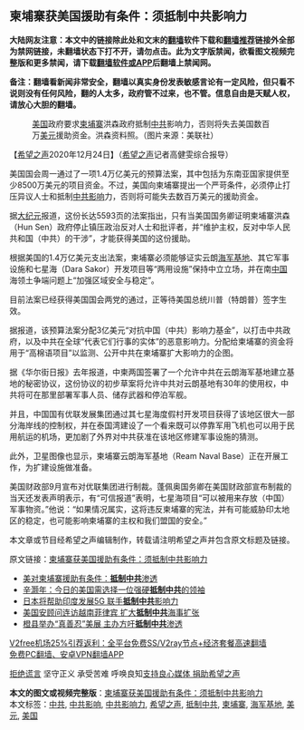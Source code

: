  <h2>柬埔寨获美国援助有条件：须抵制中共影响力</h2> <p class="notice"><b>大陆网友注意：本文中的链接除此处和文末的<a href="https://github.com/bannedbook/fanqiang" >翻墙</a>软件下载和<a href="https://github.com/killgcd/justmysocks/blob/master/README.md">翻墙推荐</a>链接外全部为禁网链接，未翻墙状态下打不开，请勿点击。此为文字版禁闻，欲看图文视频完整版和更多禁闻，请下载<a href="https://github.com/bannedbook/fanqiang">翻墙软件或APP</a>后翻墙上禁闻网。</p><p>备注：翻墙看新闻非常安全，翻墙以真实身份发表敏感言论有一定风险，但只看不说则没有任何风险，翻的人太多，政府管不过来，也不管。信息自由是天赋人权，请放心大胆的翻墙。</b></p>  <div class="entry"> <figure><figcaption><a href="https://www.bannedbook.org/bnews/tag/%e7%be%8e%e5%9b%bd/" class="st_tag internal_tag" rel="tag" title="标签 美国 下的日志">美国</a>政府要求<a href="https://www.bannedbook.org/bnews/tag/%e6%9f%ac%e5%9f%94%e5%af%a8/" class="st_tag internal_tag" rel="tag" title="标签 柬埔寨 下的日志">柬埔寨</a>洪森政府抵制<a href="https://www.bannedbook.org/bnews/tag/%e4%b8%ad%e5%85%b1/" class="st_tag internal_tag" rel="tag" title="标签 中共 下的日志">中共</a>影响力，否则将失去美国数百万<a href="https://www.bannedbook.org/bnews/tag/%e7%be%8e%e5%85%83/" class="st_tag internal_tag" rel="tag" title="标签 美元 下的日志">美元</a>援助资金。洪森资料照。（图片来源：美联社）</figcaption></figure> <p>【<span class='wp_keywordlink_affiliate'><a href="https://www.soundofhope.org" title="希望之声" target="_blank">希望之声</a></span>2020年12月24日】（<a href="https://www.bannedbook.org/bnews/tag/%e5%b8%8c%e6%9c%9b%e4%b9%8b%e5%a3%b0/" class="st_tag internal_tag" rel="tag" title="标签 希望之声 下的日志">希望之声</a>记者高健雯综合报导）</p> <p>美国国会周一通过了一项1.4万亿美元的预算法案，其中包括为东南亚国家提供至少8500万美元的项目资金。不过，美国向柬埔寨提出一个严苛条件，必须停止打压异议人士和抵制<a href="https://www.bannedbook.org/bnews/tag/%E4%B8%AD%E5%85%B1%E5%BD%B1%E5%93%8D/" class="st_tag internal_tag" rel="tag" title="标签 中共影响 下的日志">中共影响</a>力，否则将可能失去数百万美元的援助资金。</p> <p>据<span class='wp_keywordlink_affiliate'><a href="http://www.epochtimes.com/" title="大纪元" target="_blank">大纪元</a></span>报道，这份长达5593页的法案指出，只有当美国国务卿证明柬埔寨洪森（Hun Sen）政府停止镇压政治反对人士和批评者，并“维护主权，反对中华人民共和国（中共）的干涉”，才能获得美国的这份援助。</p> <p>根据美国的1.4万亿美元支出法案，柬埔寨必须能够证实云朗<a href="https://www.bannedbook.org/bnews/tag/%E6%B5%B7%E5%86%9B%E5%9F%BA%E5%9C%B0/" class="st_tag internal_tag" rel="tag" title="标签 海军基地 下的日志">海军基地</a>、其它军事设施和七星海（Dara Sakor）开发项目等“两用设施”保持中立立场，并在南<span class='wp_keywordlink_affiliate'><a href="https://www.bannedbook.org/" title="中国" target="_blank">中国</a></span>海领土争端问题上“加强区域安全与稳定”。</p>  <p>目前法案已经获得美国国会两党的通过，正等待美国总统川普（特朗普）签字生效。</p> <p>据报道，该预算法案分配3亿美元“对抗中国（中共）影响力基金”，以打击中共政府，以及中共在全球“代表它们行事的实体”的恶意影响力。分配给柬埔寨的资金将用于“高棉语项目”以监测、公开中共在柬埔寨扩大影响力的企图。</p> <p>据《华尔街日报》去年报道，中柬两国签署了一个允许中共在云朗海军基地建立基地的秘密协议，这份协议的初步草案将允许中共对云朗基地有30年的使用权，中共将可在那里部署军事人员、储存武器和停泊军舰。</p> <p>并且，中国国有优联发展集团通过其七星海度假村开发项目获得了该地区很大一部分海岸线的控制权，并在泰国湾建设了一个看来既可以停靠军用飞机也可以用于民用航运的机场，更加剧了外界对中共获准在该地区修建军事设施的猜测。</p>  <p>此外，卫星图像也显示，柬埔寨云朗海军基地（Ream Naval Base）正在开展工作，为扩建设施做准备。</p> <p>美国财政部9月宣布对优联集团进行制裁。蓬佩奥国务卿在美国财政部宣布制裁的当天还发表声明表示，有“可信报道”表明，七星海项目“可以被用来存放（中国）军事物资。”他说：“如果情况属实，这将违反柬埔寨的宪法，并有可能威胁印太地区的稳定，也可能影响柬埔寨的主权和我们盟国的安全。”</p> <p>本文章或节目经希望之声编辑制作，转载请注明希望之声并包含原文标题及链接。</p> <p>原文链接：<a class="src_link"  href="https://www.soundofhope.org/post/456799" target="_blank">柬埔寨获美国援助有条件：须抵制中共影响力</a></p>  <ul class='op-related-articles' title='相关阅读'> <li><a href='https://www.bannedbook.org/bnews/cbnews/20201224/1453822.html' target='_blank'>美对柬埔寨援助有条件：<b>抵制中共</b>渗透</a></li> <li><a href='https://www.bannedbook.org/bnews/comments/20201213/1446782.html' target='_blank'>辛灏年：今日的美国需选择一位强硬<b>抵制中共</b>的领袖</a></li> <li><a href='https://www.bannedbook.org/bnews/comments/20201130/1439507.html' target='_blank'>日本将帮助印度发展5G 联手<b>抵制中共</b>影响力</a></li> <li><a href='https://www.bannedbook.org/bnews/comments/20201124/1436093.html' target='_blank'>美国安顾问连访越南菲律宾 扩大<b>抵制中共</b>海事扩张</a></li> <li><a href='https://www.bannedbook.org/bnews/bannedvideo/20201122/1435254.html' target='_blank'>橙县举办“真善忍”美展 主办方吁<b>抵制中共</b>渗透</a></li> </ul> <p class="texttj"> <a href="https://github.com/bannedbook/fanqiang/wiki/V2ray%E6%9C%BA%E5%9C%BA" target="_blank">V2free机场25%引荐返利：全平台免费SS/V2ray节点+经济套餐高速翻墙</a><br/> <a href="https://github.com/bannedbook/fanqiang/wiki/%E7%A6%81%E9%97%BB%E7%BD%91%E5%AE%89%E5%8D%93%E7%BF%BB%E5%A2%99%E6%96%B0%E9%97%BBAPP" target="_blank">免费PC翻墙、安卓VPN翻墙APP</a></p><p><span class='wp_keywordlink'><a href="https://www.bannedbook.org/forum2/topic1584.html" title="《拒绝谎言》" target="_blank">拒绝谎言</a></span> 坚守正义 承受苦难 呼唤良知<a href="/page/donate">支持良心媒体 捐助希望之声</a></p><a name='sharetosocial'></a>       <div><b>本文的图文或视频完整版</b>：<a href='https://www.bannedbook.org/bnews/comments/20201224/1454224.html'>柬埔寨获美国援助有条件：须抵制中共影响力</a></div>  </div><!--END ENTRY--> <div class="postfooter"> <div>本文标签：<a href="https://www.bannedbook.org/bnews/tag/%e4%b8%ad%e5%85%b1/" rel="tag">中共</a>, <a href="https://www.bannedbook.org/bnews/tag/%E4%B8%AD%E5%85%B1%E5%BD%B1%E5%93%8D/" rel="tag">中共影响</a>, <a href="https://www.bannedbook.org/bnews/tag/%E4%B8%AD%E5%85%B1%E5%BD%B1%E5%93%8D%E5%8A%9B/" rel="tag">中共影响力</a>, <a href="https://www.bannedbook.org/bnews/tag/%e5%b8%8c%e6%9c%9b%e4%b9%8b%e5%a3%b0/" rel="tag">希望之声</a>, <a href="https://www.bannedbook.org/bnews/tag/%E6%8A%B5%E5%88%B6%E4%B8%AD%E5%85%B1/" rel="tag">抵制中共</a>, <a href="https://www.bannedbook.org/bnews/tag/%e6%9f%ac%e5%9f%94%e5%af%a8/" rel="tag">柬埔寨</a>, <a href="https://www.bannedbook.org/bnews/tag/%E6%B5%B7%E5%86%9B%E5%9F%BA%E5%9C%B0/" rel="tag">海军基地</a>, <a href="https://www.bannedbook.org/bnews/tag/%e7%be%8e%e5%85%83/" rel="tag">美元</a>, <a href="https://www.bannedbook.org/bnews/tag/%e7%be%8e%e5%9b%bd/" rel="tag">美国</a></div>  </div><!--END POSTFOOTER--> 